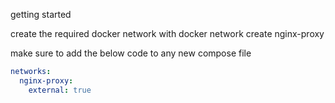 getting started

create the required docker network with docker network create nginx-proxy

make sure to add the below code to any new compose file 
```yml
networks:
  nginx-proxy:
    external: true
```
